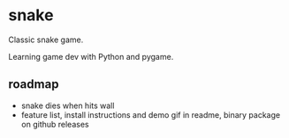 # snake
Classic snake game.

Learning game dev with Python and pygame.

## roadmap

- snake dies when hits wall
- feature list, install instructions and demo gif in readme, binary package on github releases
